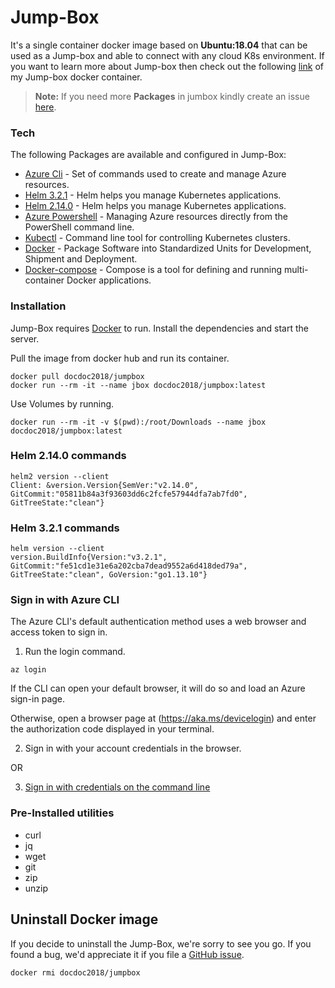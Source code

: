 # Jump-Box
It's a single container docker image based on **Ubuntu:18.04** that can be used as a Jump-box and able to connect with any cloud K8s environment.
If you want to learn more about Jump-box then check out the following [link](https://github.com/khalfan123/jumpbox/blob/master/readme.md) of my Jump-box docker container.

> **Note:** If you need more **Packages** in jumbox kindly create an issue [here](https://github.com/khalfan123/jumpbox/issues).

### Tech

The following Packages are available and configured in Jump-Box:

* [Azure Cli] - Set of commands used to create and manage Azure resources.
* [Helm 3.2.1] - Helm helps you manage Kubernetes applications.
* [Helm 2.14.0] - Helm helps you manage Kubernetes applications.
* [Azure Powershell] - Managing Azure resources directly from the PowerShell command line.
* [Kubectl] - Command line tool for controlling Kubernetes clusters.
* [Docker] - Package Software into Standardized Units for Development, Shipment and Deployment.
* [Docker-compose] - Compose is a tool for defining and running multi-container Docker applications.


### Installation

Jump-Box requires [Docker](https://docs.docker.com/engine/install/) to run.
Install the dependencies and start the server.

Pull the image from docker hub and run its container.

``` 
docker pull docdoc2018/jumpbox
docker run --rm -it --name jbox docdoc2018/jumpbox:latest
```
Use Volumes by running.
```
docker run --rm -it -v $(pwd):/root/Downloads --name jbox docdoc2018/jumpbox:latest
```
### Helm 2.14.0 commands
```
helm2 version --client
Client: &version.Version{SemVer:"v2.14.0", GitCommit:"05811b84a3f93603dd6c2fcfe57944dfa7ab7fd0", GitTreeState:"clean"}
```

### Helm 3.2.1 commands
```
helm version --client
version.BuildInfo{Version:"v3.2.1", GitCommit:"fe51cd1e31e6a202cba7dead9552a6d418ded79a", GitTreeState:"clean", GoVersion:"go1.13.10"}
```
### Sign in with Azure CLI
The Azure CLI's default authentication method uses a web browser and access token to sign in.
 1. Run the login command.
   ```
   az login
   ```
   If the CLI can open your default browser, it will do so and load an Azure sign-in page.

   Otherwise, open a browser page at (https://aka.ms/devicelogin) and enter the authorization code displayed in your terminal.

 2. Sign in with your account credentials in the browser.
 
 OR 

 3. [Sign in with credentials on the command line](https://docs.microsoft.com/en-us/cli/azure/authenticate-azure-cli?view=azure-cli-latest#sign-in-with-credentials-on-the-command-line) 


### Pre-Installed utilities
 - curl 
 - jq 
 - wget 
 - git 
 - zip 
 - unzip 

## Uninstall Docker image
If you decide to uninstall the Jump-Box, we're sorry to see you go. If you found a bug, we'd appreciate it if you file a [GitHub issue](https://github.com/khalfan123/jumpbox/issues).

```
docker rmi docdoc2018/jumpbox
```

[//]: # (These are reference links used in the body of this note and get stripped out when the markdown processor does its job. There is no need to format nicely because it shouldn't be seen. Thanks SO - http://stackoverflow.com/questions/4823468/store-comments-in-markdown-syntax)


   [Azure Cli]: <https://docs.microsoft.com/en-us/cli/azure/what-is-azure-cli?view=azure-cli-latest>
   [Helm 3.2.1]: <https://helm.sh/>
   [Helm 2.14.0]: <https://helm.sh/>
   [Azure Powershell]: <https://docs.microsoft.com/en-us/powershell/azure/?view=azps-4.2.0>
   [Kubectl]: <https://kubernetes.io/docs/tasks/tools/install-kubectl/>
   [Docker]: <https://www.docker.com/>
   [Docker-compose]: <https://docs.docker.com/compose/>
 

